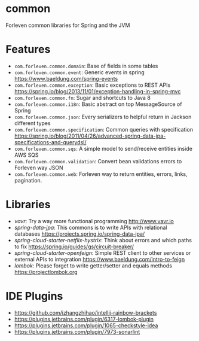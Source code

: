 # common

Forleven common libraries for Spring and the JVM

# Features

- `com.forleven.common.domain`: Base of fields in some tables
- `com.forleven.common.event`: Generic events in spring https://www.baeldung.com/spring-events
- `com.forleven.common.exception`: Basic exceptions to REST APIs https://spring.io/blog/2013/11/01/exception-handling-in-spring-mvc
- `com.forleven.common.fn`: Sugar and shortcuts to Java 8
- `com.forleven.common.i18n`: Basic abstract on top MessageSource of Spring
- `com.forleven.common.json`: Every serializers to helpful return in Jackson different types
- `com.forleven.common.specification`: Common queries with specification https://spring.io/blog/2011/04/26/advanced-spring-data-jpa-specifications-and-querydsl/
- `com.forleven.common.sqs`: A simple model to send/receive entities inside AWS SQS
- `com.forleven.common.validation`: Convert bean validations errors to Forleven way JSON
- `com.forleven.common.web`: Forleven way to return entities, errors, links, pagination.

# Libraries

- *vavr*: Try a way more functional programming http://www.vavr.io
- *spring-data-jpa*: This commons is to write APIs with relational databases https://projects.spring.io/spring-data-jpa/
- *spring-cloud-starter-netflix-hystrix*: Think about errors and which paths to fix https://spring.io/guides/gs/circuit-breaker/
- *spring-cloud-starter-openfeign*: Simple REST client to other services or external APIs to integration https://www.baeldung.com/intro-to-feign
- *lombok*: Please forget to write getter/setter and equals methods https://projectlombok.org

# IDE Plugins

- https://github.com/izhangzhihao/intellij-rainbow-brackets
- https://plugins.jetbrains.com/plugin/6317-lombok-plugin
- https://plugins.jetbrains.com/plugin/1065-checkstyle-idea
- https://plugins.jetbrains.com/plugin/7973-sonarlint
